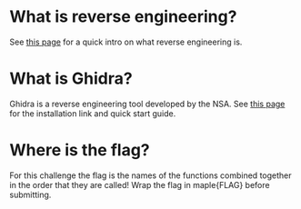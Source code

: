 # What is reverse engineering?
See [this page](https://maplebacon.org/2022/11/reversing-guide/) for a quick intro on what reverse engineering is.

# What is Ghidra?
Ghidra is a reverse engineering tool developed by the NSA. See [this page](https://ghidra-sre.org/) for the installation link and quick start guide.

# Where is the flag?
For this challenge the flag is the names of the functions combined together in the order that they are called! Wrap the flag in maple{FLAG} before submitting.